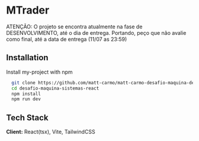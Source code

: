 
# MTrader


ATENÇÃO: O projeto se encontra atualmente na fase de DESENVOLVIMENTO, até o dia de entrega. Portando, peço que não avalie como final, até a data de entrega (11/07 as 23:59)

## Installation

Install my-project with npm

```bash
  git clone https://github.com/matt-carmo/matt-carmo-desafio-maquina-de-sistemas
  cd desafio-maquina-sistemas-react
  npm install
  npm run dev
```
    
## Tech Stack

**Client:** React(tsx), Vite, TailwindCSS



